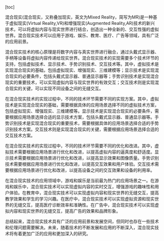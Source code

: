 
[toc]                    
                
                
混合现实(混合现实，又称叠加现实，英文为Mixed Reality，简写为MR)是一种基于虚拟现实(Virtual Reality,VR)和增强现实(Augmented Reality,AR)技术的新兴技术，可以将虚拟内容与现实世界进行结合，创造出一种全新的、交互性强的虚拟世界。混合现实技术可以应用于游戏、娱乐、教育、医疗、广告等领域，具有广泛的应用前景。

混合现实技术的核心原理是将数字内容与真实世界进行融合，通过头戴式显示器、手柄等设备将虚拟内容传递给现实世界。混合现实技术的实现需要多个技术环节的支持，包括虚拟技术、显示技术、手势识别技术、交互技术等。其中，虚拟技术是实现混合现实的基础，包括虚拟现实、增强现实、三维建模等；显示技术是实现混合现实的必要条件，包括头戴式显示器、普通显示器等；手势识别技术是实现混合现实的重要技术，可以实现虚拟内容与现实世界的有效交互；交互技术则是实现混合现实的关键，可以实现不同设备之间的无缝交互。

在混合现实技术的实现过程中，不同的技术环节需要不同的实现方案。其中，虚拟技术是实现混合现实的基础，需要根据具体的应用场景选择不同的虚拟技术方案，包括虚拟现实、增强现实、三维建模等。显示技术是实现混合现实的必要条件，需要根据应用场景选择合适的显示技术方案，包括头戴式显示器、普通显示器等。手势识别技术是实现混合现实的重要技术，需要根据具体的应用场景选择合适的手势识别技术方案。交互技术则是实现混合现实的关键，需要根据应用场景选择合适的交互技术方案。

在混合现实技术的实现过程中，不同的技术环节需要不同的优化和改进。其中，虚拟技术需要根据应用场景进行优化和改进，以提高虚拟内容的逼真度和舒适度。显示技术需要根据应用场景进行优化和改进，以提高显示效果和图像质量。手势识别技术需要根据应用场景进行优化和改进，以提高交互效果和用户体验。交互技术需要根据应用场景进行优化和改进，以提高设备之间的交互效果和设备的利用率。

在混合现实技术的应用领域中，游戏和娱乐是当前最为热门的应用场景之一。在游戏和娱乐中，混合现实技术可以实现虚拟内容的实时交互，增强游戏的趣味性和用户体验。在教育中，混合现实技术可以实现虚拟内容和现实世界的无缝交互，提高教学效果和学生的学习兴趣。在医疗中，混合现实技术可以实现虚拟资源和现实世界的无缝交互，提高医疗诊断效率和准确性。在广告中，混合现实技术可以实现虚拟内容和现实世界的无缝交互，提高广告的效果和品牌形象。

总结起来，混合现实技术具有广泛的应用前景和发展空间，但同时也存在一些技术和伦理问题需要解决。未来，随着技术的不断发展和应用的不断深入，混合现实技术将有着更加广泛的应用和更加深入的研究。

